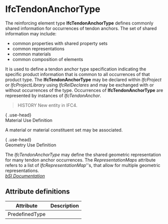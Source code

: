 IfcTendonAnchorType
===================
The reinforcing element type **IfcTendonAnchorType** defines commonly shared
information for occurrences of tendon anchors. The set of shared information
may include:  
  
* common properties with shared property sets  
* common representations  
* common materials  
* common composition of elements  
  
It is used to define a tendon anchor type specification indicating the
specific product information that is common to all occurrences of that product
type. The **IfcTendonAnchorType** may be declared within _IfcProject_ or
_IfcProjectLibrary_ using _IfcRelDeclares_ and may be exchanged with or
without occurrences of the type. Occurrences of **IfcTendonAnchorType** are
represented by instances of _IfcTendonAnchor_.  
  
> HISTORY  New entity in IFC4.  
  
{ .use-head}  
Material Use Definition  
  
A material or material constituent set may be associated.  
  
{ .use-head}  
Geometry Use Definition  
  
The _IfcTendonAnchorType_ may define the shared geometric representation for
many tendon anchor occurrences. The _RepresentationMaps_ attribute refers to a
list of _IfcRepresentationMap_''s, that allow for multiple geometric
representations.  
[ _bSI
Documentation_](https://standards.buildingsmart.org/IFC/DEV/IFC4_2/FINAL/HTML/schema/ifcstructuralelementsdomain/lexical/ifctendonanchortype.htm)


Attribute definitions
---------------------
| Attribute      | Description   |
|----------------|---------------|
| PredefinedType |               |

